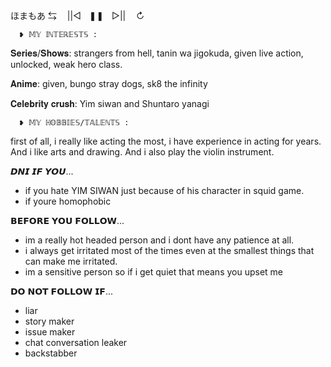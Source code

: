   ほまもあ   ⇆ㅤ ||◁ㅤ❚❚ㅤ▷||ㅤ ↻

      ❥︎ 𝕄𝕐 𝕀ℕ𝕋𝔼ℝ𝔼𝕊𝕋𝕊 :

𝐒𝐞𝐫𝐢𝐞𝐬/𝐒𝐡𝐨𝐰𝐬: strangers from hell, tanin wa jigokuda, given live action, unlocked, weak hero class.

𝐀𝐧𝐢𝐦𝐞: given, bungo stray dogs, sk8 the infinity

𝐂𝐞𝐥𝐞𝐛𝐫𝐢𝐭𝐲 𝐜𝐫𝐮𝐬𝐡: Yim siwan and Shuntaro yanagi

      ❥︎ 𝕄𝕐 ℍ𝕆𝔹𝔹𝕀𝔼𝕊/𝕋𝔸𝕃𝔼ℕ𝕋𝕊 :

 first of all, i really like acting the most, i have experience in acting for years. And i like arts and drawing. And i also play the violin instrument.

𝘿𝙉𝙄 𝙄𝙁 𝙔𝙊𝙐...
- if you hate YIM SIWAN just because of his character in squid game.
- if youre homophobic

𝗕𝗘𝗙𝗢𝗥𝗘 𝗬𝗢𝗨 𝗙𝗢𝗟𝗟𝗢𝗪...
- im a really hot headed person and i dont have any patience at all.
- i always get irritated most of the times even at the smallest things that can make me irritated.
- im a sensitive person so if i get quiet that means you upset me

𝗗𝗢 𝗡𝗢𝗧 𝗙𝗢𝗟𝗟𝗢𝗪 𝗜𝗙...
- liar
- story maker
- issue maker
- chat conversation leaker
- backstabber

